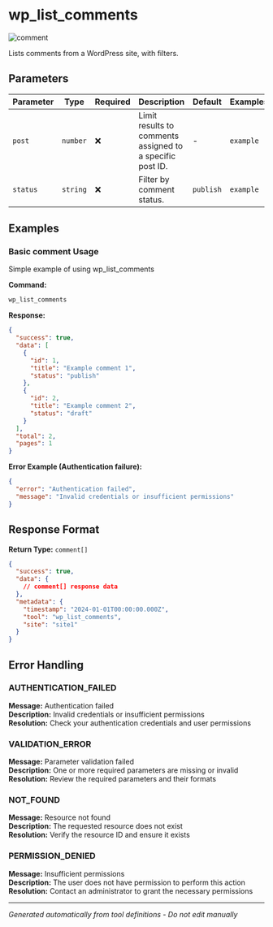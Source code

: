 # wp_list_comments

![comment](https://img.shields.io/badge/category-comment-lightgrey)

Lists comments from a WordPress site, with filters.

## Parameters

| Parameter | Type     | Required | Description                                               | Default   | Examples  |
| --------- | -------- | -------- | --------------------------------------------------------- | --------- | --------- |
| `post`    | `number` | ❌       | Limit results to comments assigned to a specific post ID. | -         | `example` |
| `status`  | `string` | ❌       | Filter by comment status.                                 | `publish` | `example` |

## Examples

### Basic comment Usage

Simple example of using wp_list_comments

**Command:**

```bash
wp_list_comments
```

**Response:**

```json
{
  "success": true,
  "data": [
    {
      "id": 1,
      "title": "Example comment 1",
      "status": "publish"
    },
    {
      "id": 2,
      "title": "Example comment 2",
      "status": "draft"
    }
  ],
  "total": 2,
  "pages": 1
}
```

**Error Example (Authentication failure):**

```json
{
  "error": "Authentication failed",
  "message": "Invalid credentials or insufficient permissions"
}
```

## Response Format

**Return Type:** `comment[]`

```json
{
  "success": true,
  "data": {
    // comment[] response data
  },
  "metadata": {
    "timestamp": "2024-01-01T00:00:00.000Z",
    "tool": "wp_list_comments",
    "site": "site1"
  }
}
```

## Error Handling

### AUTHENTICATION_FAILED

**Message:** Authentication failed  
**Description:** Invalid credentials or insufficient permissions  
**Resolution:** Check your authentication credentials and user permissions

### VALIDATION_ERROR

**Message:** Parameter validation failed  
**Description:** One or more required parameters are missing or invalid  
**Resolution:** Review the required parameters and their formats

### NOT_FOUND

**Message:** Resource not found  
**Description:** The requested resource does not exist  
**Resolution:** Verify the resource ID and ensure it exists

### PERMISSION_DENIED

**Message:** Insufficient permissions  
**Description:** The user does not have permission to perform this action  
**Resolution:** Contact an administrator to grant the necessary permissions

---

_Generated automatically from tool definitions - Do not edit manually_
